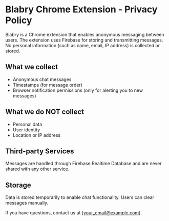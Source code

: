 # Blabry Chrome Extension - Privacy Policy
Blabry is a Chrome extension that enables anonymous messaging between users. The extension uses Firebase for storing and transmitting messages. No personal information (such as name, email, IP address) is collected or stored.

## What we collect
- Anonymous chat messages
- Timestamps (for message order)
- Browser notification permissions (only for alerting you to new messages)

## What we do NOT collect
- Personal data
- User identity
- Location or IP address

## Third-party Services
Messages are handled through Firebase Realtime Database and are never shared with any other service.

## Storage
Data is stored temporarily to enable chat functionality. Users can clear messages manually.

If you have questions, contact us at [your_email@example.com].
